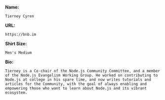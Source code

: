 **Name:**
```
Tierney Cyren
```

**URL:**
```
https://bnb.im
```

**Shirt Size:**
```
Men's Medium
```

**Bio:**
```
Tierney is a Co-chair of the Node.js Community Committee, and a member of the Node.js Evangelism Working Group. He worked on contributing to Node.js at college in his spare time, and now writes tutorials and articles for the Community, with the goal of always enabling and empowering those who want to learn about Node.js and its vibrant ecosystem.
```
